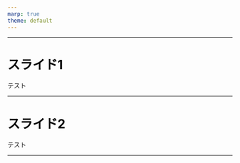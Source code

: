 ```yaml
---
marp: true
theme: default
---
```


<style>
  h1, h2, h3, h4, h5, header, footer {
        color: black;
    }
    section {
        background-color: white;
        font-family: 'Yu Gothic UI';
        color: black;
    }
</style>

---
# スライド1

テスト

---
# スライド2

テスト

---